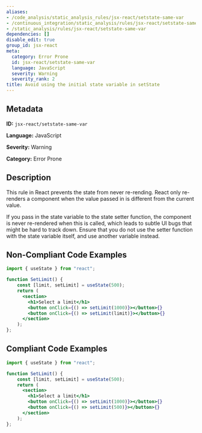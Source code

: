 ```yaml
---
aliases:
- /code_analysis/static_analysis_rules/jsx-react/setstate-same-var
- /continuous_integration/static_analysis/rules/jsx-react/setstate-same-var
- /static_analysis/rules/jsx-react/setstate-same-var
dependencies: []
disable_edit: true
group_id: jsx-react
meta:
  category: Error Prone
  id: jsx-react/setstate-same-var
  language: JavaScript
  severity: Warning
  severity_rank: 2
title: Avoid using the initial state variable in setState
---
```

<!--  SOURCED FROM https://github.com/DataDog/datadog-static-analyzer-rule-docs -->


## Metadata
**ID:** `jsx-react/setstate-same-var`

**Language:** JavaScript

**Severity:** Warning

**Category:** Error Prone

## Description
This rule in React prevents the state from never re-rending. React only re-renders a component when the value passed in is different from the current value.

If you pass in the state variable to the state setter function, the component is never re-rendered when this is called, which leads to subtle UI bugs that might be hard to track down. Ensure that you do not use the setter function with the state variable itself, and use another variable instead.

## Non-Compliant Code Examples
```jsx
import { useState } from "react";

function SetLimit() {
    const [limit, setLimit] = useState(500);
    return (
      <section>
        <h1>Select a limit</h1>
        <button onClick={() => setLimit(1000)}></button>{}
        <button onClick={() => setLimit(limit)}></button>{}
      </section>
    );
};
```

## Compliant Code Examples
```jsx
import { useState } from "react";

function SetLimit() {
    const [limit, setLimit] = useState(500);
    return (
      <section>
        <h1>Select a limit</h1>
        <button onClick={() => setLimit(1000)}></button>{}
        <button onClick={() => setLimit(500)}></button>{}
      </section>
    );
};
```
